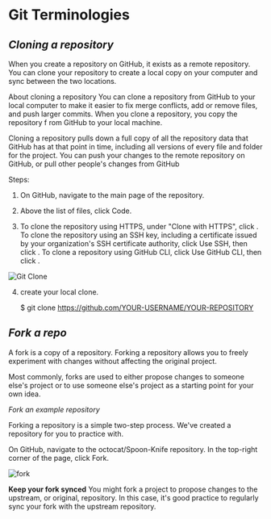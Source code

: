 # Git Terminologies

## *Cloning a repository*

When you create a repository on GitHub, it exists as a remote repository.
 You can clone your repository to create a local copy on your computer and 
 sync between the two locations.
 
 About cloning a repository
 You can clone a repository from GitHub to your local computer to
  make it easier to fix merge conflicts, add or remove files, and push
   larger commits. When you clone a repository, you copy the repository f
   rom GitHub to your local machine.
 
 Cloning a repository pulls down a full copy of all the repository data that
  GitHub has at that point in time, including all versions of every file 
  and folder for the project. You can push your changes to the remote 
  repository on GitHub, or 
 pull other people's changes from GitHub
 
 Steps:
 1. On GitHub, navigate to the main page of the repository.
 
 2. Above the list of files, click  Code.
 
 3. To clone the repository using HTTPS, under "Clone with HTTPS", click .
  To clone the repository using an SSH key, including a certificate issued
   by your organization's SSH certificate authority, click Use SSH,
    then click . To clone a repository using GitHub CLI, click Use GitHub
     CLI, then click .
     
 ![Git Clone](https://docs.github.com/assets/images/help/repository/https-url-clone-cli.png)
 
4. create your local clone.
   
   $ git clone https://github.com/YOUR-USERNAME/YOUR-REPOSITORY
   
   
   
## *Fork a repo*

A fork is a copy of a repository. Forking a repository allows you to freely experiment with changes without affecting 
the original project.

Most commonly, forks are used to either propose changes to someone else's project or to use someone else's
 project as a starting point for your own idea.
 
 *Fork an example repository*
 
 Forking a repository is a simple two-step process. We've created a repository for you to practice with.
 
 On GitHub, navigate to the octocat/Spoon-Knife repository.
 In the top-right corner of the page, click Fork.
 
 ![fork](https://docs.github.com/assets/images/help/repository/fork_button.jpg)
 
 **Keep your fork synced**
   You might fork a project to propose changes to the upstream, 
 or original, repository. In this case, it's good practice to 
 regularly sync your fork with the upstream repository. 
 
 
 
 
   
